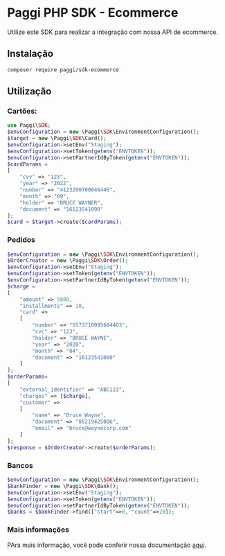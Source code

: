 # Paggi PHP SDK - Ecommerce

Utilize este SDK para realizar a integração com nossa API de ecommerce.

## Instalação

```sh
composer require paggi/sdk-ecommerce
```

## Utilização

### Cartões:

```php
use Paggi\SDK;
$envConfiguration = new \Paggi\SDK\EnvironmentConfiguration();
$target = new \Paggi\SDK\Card();
$envConfiguration->setEnv("Staging");
$envConfiguration->setToken(getenv("ENVTOKEN"));
$envConfiguration->setPartnerIdByToken(getenv("ENVTOKEN"));
$cardParams =
[
    "cvv" => "123",
    "year" => "2022",
    "number" => "4123200700046446",
    "month" => "09",
    "holder" => "BRUCE WAYNER",
    "document" => "16123541090"
];
$card = $target->create($cardParams);
```

### Pedidos

```php
$envConfiguration = new \Paggi\SDK\EnvironmentConfiguration();
$OrderCreator = new \Paggi\SDK\Order();
$envConfiguration->setEnv("Staging");
$envConfiguration->setToken(getenv("ENVTOKEN"));
$envConfiguration->setPartnerIdByToken(getenv("ENVTOKEN"));
$charge =
[
    "amount" => 5000,
    "installments" => 10,
    "card" =>
    [
        "number" => "5573710095684403",
        "cvc" => "123",
        "holder" => "BRUCE WAYNE",
        "year" => "2020",
        "month" => "04",
        "document" => "16123541090"
    ]
];
$orderParams=
[
    "external_identifier" => "ABC123",
    "charges" => [$charge],
    "customer" =>
    [
        "name" => "Bruce Wayne",
        "document" => "86219425006",
        "email" => "bruce@waynecorp.com"
    ]
];
$response = $OrderCreator->create($orderParams);
```

### Bancos

```php
$envConfiguration = new \Paggi\SDK\EnvironmentConfiguration();
$bankFinder = new \Paggi\SDK\Bank();
$envConfiguration->setEnv("Staging");
$envConfiguration->setToken(getenv("ENVTOKEN"));
$envConfiguration->setPartnerIdByToken(getenv("ENVTOKEN"));
$banks = $bankFinder->find(["start"=>0, "count"=>20]);
```

### Mais informações

PAra mais informação, você pode conferir nossa documentação [aqui](https://developers.paggi.com/).
